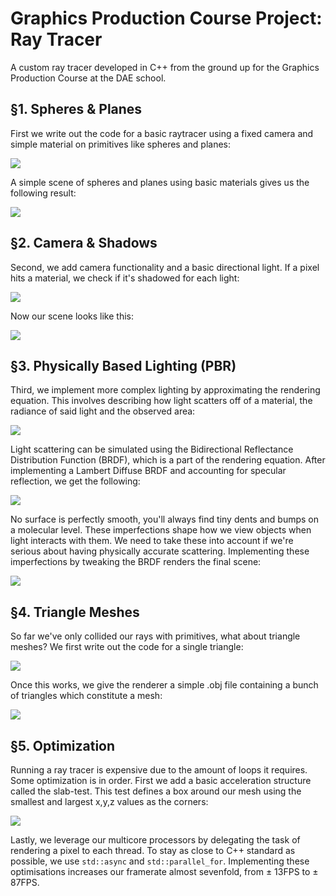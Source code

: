 # Graphics Production Course Project: Ray Tracer
A custom ray tracer developed in C++ from the ground up for the Graphics Production Course at the DAE school.

## §1. Spheres & Planes
First we write out the code for a basic raytracer using a fixed camera and simple material on primitives like spheres and planes:

![](https://github.com/TehPrometheus/GrP-Ray-Tracer/blob/main/lib/spheres_and_planes_fig1.png)

A simple scene of spheres and planes using basic materials gives us the following result:

![](https://github.com/TehPrometheus/GrP-Ray-Tracer/blob/main/lib/spheres_and_planes_fig2.png)

## §2. Camera & Shadows
Second, we add camera functionality and a basic directional light. If a pixel hits a material, we check if it's shadowed for each light:

![](https://github.com/TehPrometheus/GrP-Ray-Tracer/blob/main/lib/camera_and_shadowsfig1.png)

Now our scene looks like this:

![](https://github.com/TehPrometheus/GrP-Ray-Tracer/blob/main/lib/camera_and_shadows_fig2.png)

## §3. Physically Based Lighting (PBR)
Third, we implement more complex lighting by approximating the rendering equation. This involves describing how light scatters off of a material, the radiance of said light and the observed area:

![](https://github.com/TehPrometheus/GrP-Ray-Tracer/blob/main/lib/Lighting_fig1.png)

Light scattering can be simulated using the Bidirectional Reflectance Distribution Function (BRDF), which is a part of the rendering equation. After implementing a Lambert Diffuse BRDF and accounting for specular reflection, we get the following:

![](https://github.com/TehPrometheus/GrP-Ray-Tracer/blob/main/lib/Lighting_fig2.png)

No surface is perfectly smooth, you'll always find tiny dents and bumps on a molecular level. These imperfections shape how we view objects when light interacts with them. We need to take these into account if we're serious about having physically accurate scattering. Implementing these imperfections by tweaking the BRDF renders the final scene:

![](https://github.com/TehPrometheus/GrP-Ray-Tracer/blob/main/lib/Lighting_fig3.png)

## §4. Triangle Meshes

So far we've only collided our rays with primitives, what about triangle meshes? We first write out the code for a single triangle:

![](https://github.com/TehPrometheus/GrP-Ray-Tracer/blob/main/lib/Triangle_meshes_fig1.png)

Once this works, we give the renderer a simple .obj file containing a bunch of triangles which constitute a mesh:

![](https://github.com/TehPrometheus/GrP-Ray-Tracer/blob/main/lib/Triangle_meshes_fig2.png)


## §5. Optimization

Running a ray tracer is expensive due to the amount of loops it requires. Some optimization is in order.
First we add a basic acceleration structure called the slab-test. This test defines a box around our mesh using the smallest and largest x,y,z values as the corners:


![](https://github.com/TehPrometheus/GrP-Ray-Tracer/blob/main/lib/optimization_fig1.png)

Lastly, we leverage our multicore processors by delegating the task of rendering a pixel to each thread. To stay as close to C++ standard as possible, we use `std::async` and `std::parallel_for`.
Implementing these optimisations increases our framerate almost sevenfold, from ± 13FPS to ± 87FPS.




























